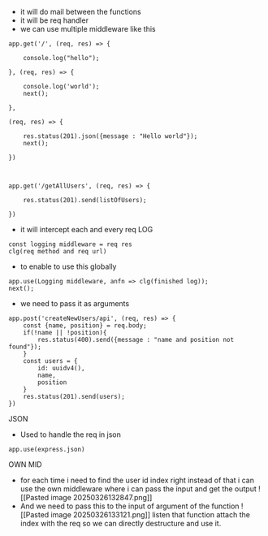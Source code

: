 - it will do mail between the functions
- it will be req handler
- we can use multiple middleware like this
```
app.get('/', (req, res) => {

    console.log("hello");

}, (req, res) => {

    console.log('world');
    next();

},

(req, res) => {

    res.status(201).json({message : "Hello world"});
    next();

})

  

app.get('/getAllUsers', (req, res) => {

    res.status(201).send(listOfUsers);

})
```
- it will intercept each and every req
LOG
```
const logging middleware = req res 
clg(req method and req url)
```
- to enable to use this globally
```
app.use(Logging middleware, anfn => clg(finished log));
next();
```
- we need to pass it as arguments
```
app.post('createNewUsers/api', (req, res) => {
    const {name, position} = req.body;
    if(!name || !position){
        res.status(400).send({message : "name and position not found"});
    }
    const users = {
        id: uuidv4(),
        name,
        position
    }
    res.status(201).send(users);
})
```
JSON
- Used to handle the req in json
```
app.use(express.json)
```
OWN MID
- for each time i need to find the user id index right instead of that i can use the own middleware where i can pass the input and get the output
![[Pasted image 20250326132847.png]]
- And we need to pass this to the input of argument of the function
![[Pasted image 20250326133121.png]]
listen that function attach the index with the req so we can directly destructure and use it.